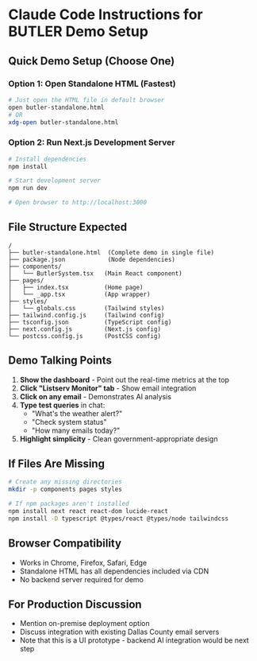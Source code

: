 # Claude Code Instructions for BUTLER Demo Setup

## Quick Demo Setup (Choose One)

### Option 1: Open Standalone HTML (Fastest)
```bash
# Just open the HTML file in default browser
open butler-standalone.html
# OR
xdg-open butler-standalone.html
```

### Option 2: Run Next.js Development Server
```bash
# Install dependencies
npm install

# Start development server
npm run dev

# Open browser to http://localhost:3000
```

## File Structure Expected
```
/
├── butler-standalone.html  (Complete demo in single file)
├── package.json            (Node dependencies)
├── components/
│   └── ButlerSystem.tsx   (Main React component)
├── pages/
│   ├── index.tsx          (Home page)
│   └── _app.tsx           (App wrapper)
├── styles/
│   └── globals.css        (Tailwind styles)
├── tailwind.config.js     (Tailwind config)
├── tsconfig.json          (TypeScript config)
├── next.config.js         (Next.js config)
└── postcss.config.js      (PostCSS config)
```

## Demo Talking Points

1. **Show the dashboard** - Point out the real-time metrics at the top
2. **Click "Listserv Monitor" tab** - Show email integration
3. **Click on any email** - Demonstrates AI analysis
4. **Type test queries** in chat:
   - "What's the weather alert?"
   - "Check system status"
   - "How many emails today?"
5. **Highlight simplicity** - Clean government-appropriate design

## If Files Are Missing

```bash
# Create any missing directories
mkdir -p components pages styles

# If npm packages aren't installed
npm install next react react-dom lucide-react
npm install -D typescript @types/react @types/node tailwindcss
```

## Browser Compatibility
- Works in Chrome, Firefox, Safari, Edge
- Standalone HTML has all dependencies included via CDN
- No backend server required for demo

## For Production Discussion
- Mention on-premise deployment option
- Discuss integration with existing Dallas County email servers
- Note that this is a UI prototype - backend AI integration would be next step